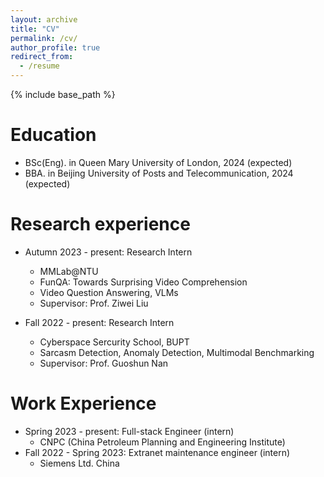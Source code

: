 ```yaml
---
layout: archive
title: "CV"
permalink: /cv/
author_profile: true
redirect_from:
  - /resume
---
```


{% include base_path %}

Education
======
* BSc(Eng). in Queen Mary University of London, 2024 (expected)
* BBA. in Beijing University of Posts and Telecommunication, 2024 (expected)

Research experience
======
* Autumn 2023 - present: Research Intern
  * MMLab@NTU
  * FunQA: Towards Surprising Video Comprehension
  * Video Question Answering, VLMs
  * Supervisor: Prof. Ziwei Liu

* Fall 2022 - present: Research Intern
  * Cyberspace Sercurity School, BUPT
  * Sarcasm Detection, Anomaly Detection, Multimodal Benchmarking
  * Supervisor: Prof. Guoshun Nan
  


Work Experience
======
* Spring 2023 - present: Full-stack Engineer (intern)
  * CNPC (China Petroleum Planning and Engineering Institute)
* Fall 2022 - Spring 2023: Extranet maintenance engineer (intern)
  * Siemens Ltd. China


